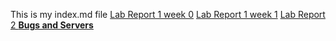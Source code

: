 This is my index.md file 
[Lab Report 1 week 0](https://Sherif-Elfiky.github.io/cse15l-lab-reports/lab-report-1-week-0.html)
[Lab Report 1 week 1](https://Sherif-Elfiky.github.io/cse15l-lab-reports/lab-report-1-week-1.html)
[Lab Report 2 **Bugs and Servers**](https://Sherif-Elfiky.github.io/cse15l-lab-reports/lab2bugsservers.html)





